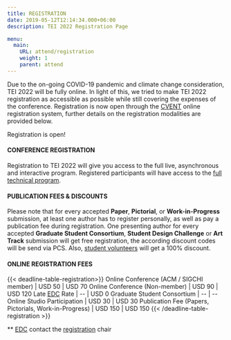 ```yaml
---
title: REGISTRATION
date: 2019-05-12T12:14:34.000+06:00
description: TEI 2022 Registration Page

menu:
  main:
    URL: attend/registration
    weight: 1
    parent: attend
---
```


Due to the on-going COVID-19 pandemic and climate change consideration, TEI 2022 will be fully online. In light of this, we tried to make TEI 2022 registration as accessible as possible while still covering the expenses of the conference. Registration is now open through the [CVENT](https://cvent.me/n215YR) online registration system, further details on the registration modalities are provided below.

Registration is open!

#### CONFERENCE REGISTRATION
Registration to TEI 2022 will give you access to the full live, asynchronous and interactive program. Registered participants will have access to the [full technical program](/2022/attend/program).

#### PUBLICATION FEES & DISCOUNTS

Please note that for every accepted **Paper**, **Pictorial**, or **Work-in-Progress** submission, at least one author has to register personally, as well as pay a publication fee during registration. One presenting author for every accepted **Graduate Student Consortium**, **Student Design Challenge** or **Art Track** submission will get free registration, the according discount codes will be send via PCS. Also, [student volunteers](/2022/attend/sv) will get a 100% discount.

#### ONLINE REGISTRATION FEES

{{< deadline-table-registration>}}
Online Conference (ACM / SIGCHI member) | USD 50                   | USD 70
Online Conference (Non-member)          | USD 90                   | USD 120
Late [EDC](https://services.acm.org/public/qj/proflevel/countryListing.cfm) Rate | -- | USD 0
Graduate Student Consortium  | -- | --
Online Studio Participation  | USD 30 | USD 30
Publication Fee (Papers, Pictorials, Work-in-Progress) | USD 150 | USD 150
{{< /deadline-table-registration >}}

** [EDC](https://services.acm.org/public/qj/proflevel/countryListing.cfm) contact the [registration](mailto:registration@tei.acm.org) chair
